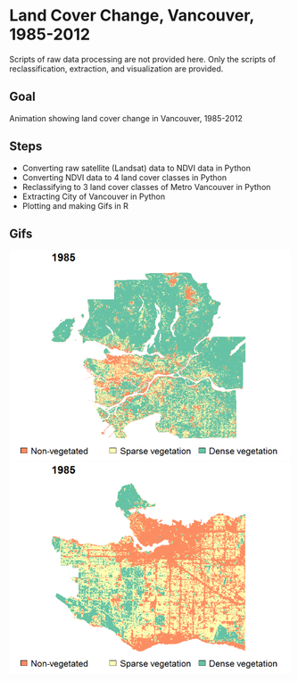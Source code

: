 # Land Cover Change, Vancouver, 1985-2012
Scripts of raw data processing are not provided here. Only the scripts of reclassification, extraction, and visualization are provided.

## Goal 
Animation showing land cover change in Vancouver, 1985-2012 

## Steps
* Converting raw satellite (Landsat) data to NDVI data in Python
* Converting NDVI data to 4 land cover classes in Python
* Reclassifying to 3 land cover classes of Metro Vancouver in Python
* Extracting City of Vancouver in Python
* Plotting and making Gifs in R

## Gifs
![MetroVancouver](https://github.com/RickWeng/Gif_LandCoverVAN/blob/master/Landcover_metroVan.gif)
![CityVancouver](https://github.com/RickWeng/Gif_LandCoverVAN/blob/master/Landcover_cityVan.gif)

